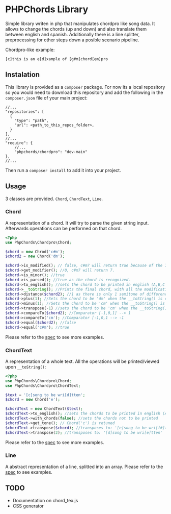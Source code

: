 # PHPChords Library
Simple library writen in php that manipulates chordpro like song data. It allows to change the chords (up and down) and also translate them between english and spanish. Additionally there is a line splitter, preprocessing for other steps down a posible scenario pipeline.

Chordpro-like example:
```
[c]this is an e[d]xample of [g#m]chord[em]pro
```

## Instalation
This library is provided as a `composer` package. For now its a local repository so you would need to download this repository and add the following in the `composer.json` file of your main project:
```jsonc
//...
"repositories": [    
  {
    "type": "path",
    "url": <path_to_this_repos_folder>,
  }
],
//...
"require": {
    //...
    "phpchords/chordpro": "dev-main"
},
//...
```
Then run a `composer install` to add it into your project.

## Usage
3 classes are provided. `Chord`, `ChordText`, `Line`.
### Chord
A representation of a chord. It will try to parse the given string input. Afterwards operations can be performed on that chord.
```php
<?php
use PhpChords\Chordpro\Chord;

$chord = new Chrod('c#m');
$chord2 = new Chord('dm');

$chord->is_modified(); // false, c#m7 will return true because of the 7.
$chord->get_modifier(); //0, c#m7 will return 7.
$chord->is_minor(); //true
$chord->is_parsed(); //true as the chord is recognized.
$chord->to_english(); //sets the chord to be printed in english (A,B,C rather than LA, SI, DO)
$chord->__toString(); //Prints the final chord, with all the modifications (english?, and posible ups and downs)
$chord->distance($chord2); //1 as there is only 1 semitone of difference. Distance can be negative.
$chord->plus(1); //Sets the chord to be 'dm' when the __toString() is called.
$chord->minus(1); //Sets the chord to be 'cm' when the __toString() is called.
$chord->transpose(-1) //sets the chord to be 'cm' when the __toString() is called.
$chord->compareTo($chord2); //Comparator [-1,0,1] --> 1
$chord->compareTo('cm'); //Comparator [-1,0,1 --> -1
$chord->equal($chord2); //false
$chord->equal('c#m'); //true
```
Please refer to the [spec](spec/Chordpro/ChordSpec.php) to see more examples.
### ChordText
A representation of a whole text. All the operations will be printed/viewed upon `__toString()`:
```php
<?php
use PhpChords\Chordpro\Chord;
use PhpChords\Chordpro\ChordText;

$text = '[c]song to be wri[d]tten';
$chord = new Chord('e');

$chordText = new ChordText($text);
$chordText->to_english(); //sets the chords to be printed in english (A,B,C rather than LA, SI, DO)
$chordText->with_chords(false); //sets the chords not to be printed
$chordText->get_tone(); // Chord('c') is retuned
$chordText->transpose($chord); //transposes to: '[e]song to be wri[f#]tten'
$chordText->transpose(2); //transposes to: '[d]song to be wri[e]tten'
```
Please refer to the [spec](spec/Chordpro/ChordTextSpec.php) to see more examples.
### Line
A abstract representation of a line, splitted into an array. Please refer to the [spec](spec/Chordpro/LineSpec.php) to see examples.

## TODO
- Documentation on chord_tex.js
- CSS generator
